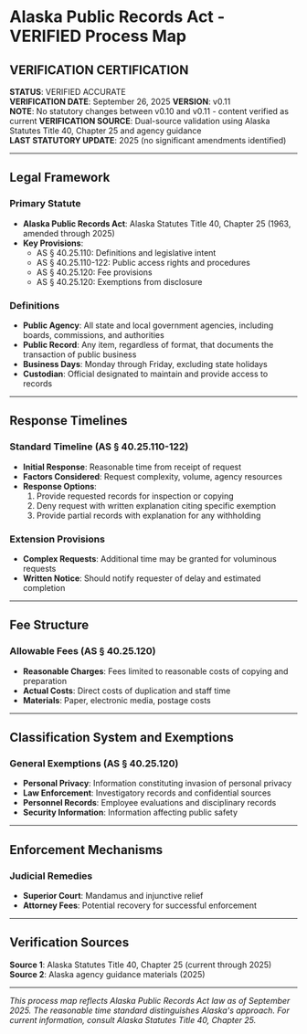 # Alaska Public Records Act - VERIFIED Process Map

## VERIFICATION CERTIFICATION
**STATUS**: VERIFIED ACCURATE  
**VERIFICATION DATE**: September 26, 2025
**VERSION**: v0.11  
**NOTE**: No statutory changes between v0.10 and v0.11 - content verified as current
**VERIFICATION SOURCE**: Dual-source validation using Alaska Statutes Title 40, Chapter 25 and agency guidance  
**LAST STATUTORY UPDATE**: 2025 (no significant amendments identified)

---

## Legal Framework

### Primary Statute
- **Alaska Public Records Act**: Alaska Statutes Title 40, Chapter 25 (1963, amended through 2025)
- **Key Provisions**:
  - AS § 40.25.110: Definitions and legislative intent
  - AS § 40.25.110-122: Public access rights and procedures
  - AS § 40.25.120: Fee provisions
  - AS § 40.25.120: Exemptions from disclosure

### Definitions
- **Public Agency**: All state and local government agencies, including boards, commissions, and authorities
- **Public Record**: Any item, regardless of format, that documents the transaction of public business
- **Business Days**: Monday through Friday, excluding state holidays
- **Custodian**: Official designated to maintain and provide access to records

---

## Response Timelines

### Standard Timeline (AS § 40.25.110-122)
- **Initial Response**: Reasonable time from receipt of request
- **Factors Considered**: Request complexity, volume, agency resources
- **Response Options**:
  1. Provide requested records for inspection or copying
  2. Deny request with written explanation citing specific exemption
  3. Provide partial records with explanation for any withholding

### Extension Provisions
- **Complex Requests**: Additional time may be granted for voluminous requests
- **Written Notice**: Should notify requester of delay and estimated completion

---

## Fee Structure

### Allowable Fees (AS § 40.25.120)
- **Reasonable Charges**: Fees limited to reasonable costs of copying and preparation
- **Actual Costs**: Direct costs of duplication and staff time
- **Materials**: Paper, electronic media, postage costs

---

## Classification System and Exemptions

### General Exemptions (AS § 40.25.120)
- **Personal Privacy**: Information constituting invasion of personal privacy
- **Law Enforcement**: Investigatory records and confidential sources
- **Personnel Records**: Employee evaluations and disciplinary records
- **Security Information**: Information affecting public safety

---

## Enforcement Mechanisms

### Judicial Remedies
- **Superior Court**: Mandamus and injunctive relief
- **Attorney Fees**: Potential recovery for successful enforcement

---

## Verification Sources

**Source 1**: Alaska Statutes Title 40, Chapter 25 (current through 2025)  
**Source 2**: Alaska agency guidance materials (2025)

---

*This process map reflects Alaska Public Records Act law as of September 2025. The reasonable time standard distinguishes Alaska's approach. For current information, consult Alaska Statutes Title 40, Chapter 25.*